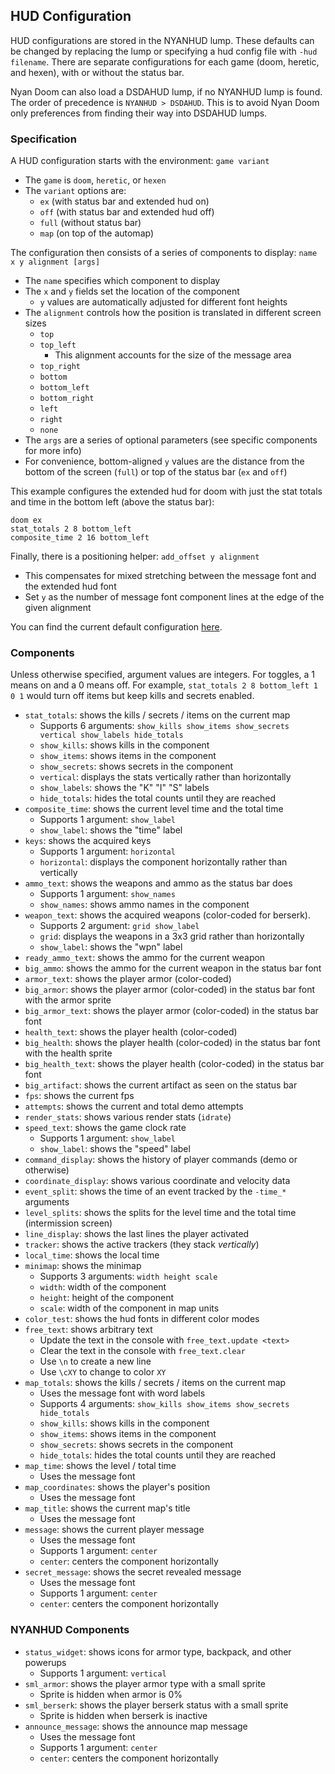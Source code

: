 ## HUD Configuration

HUD configurations are stored in the NYANHUD lump. These defaults can be changed by replacing the lump or specifying a hud config file with `-hud filename`. There are separate configurations for each game (doom, heretic, and hexen), with or without the status bar.

Nyan Doom can also load a DSDAHUD lump, if no NYANHUD lump is found. The order of precedence is `NYANHUD > DSDAHUD`. This is to avoid Nyan Doom only preferences from finding their way into DSDAHUD lumps.

### Specification

A HUD configuration starts with the environment: `game variant`
- The `game` is `doom`, `heretic`, or `hexen`
- The `variant` options are:
  - `ex` (with status bar and extended hud on)
  - `off` (with status bar and extended hud off)
  - `full` (without status bar)
  - `map` (on top of the automap)

The configuration then consists of a series of components to display: `name x y alignment [args]`
- The `name` specifies which component to display
- The `x` and `y` fields set the location of the component
  - `y` values are automatically adjusted for different font heights
- The `alignment` controls how the position is translated in different screen sizes
  - `top`
  - `top_left`
    - This alignment accounts for the size of the message area
  - `top_right`
  - `bottom`
  - `bottom_left`
  - `bottom_right`
  - `left`
  - `right`
  - `none`
- The `args` are a series of optional parameters (see specific components for more info)
- For convenience, bottom-aligned `y` values are the distance from the bottom of the screen (`full`) or top of the status bar (`ex` and `off`)

This example configures the extended hud for doom with just the stat totals and time in the bottom left (above the status bar):
```
doom ex
stat_totals 2 8 bottom_left
composite_time 2 16 bottom_left
```

Finally, there is a positioning helper: `add_offset y alignment`
- This compensates for mixed stretching between the message font and the extended hud font
- Set `y` as the number of message font component lines at the edge of the given alignment

You can find the current default configuration [here](../prboom2/data/lumps/dsdahud.lmp).

### Components

Unless otherwise specified, argument values are integers. For toggles, a 1 means on and a 0 means off. For example, `stat_totals 2 8 bottom_left 1 0 1` would turn off items but keep kills and secrets enabled.

- `stat_totals`: shows the kills / secrets / items on the current map
  - Supports 6 arguments: `show_kills show_items show_secrets vertical show_labels hide_totals`
  - `show_kills`: shows kills in the component
  - `show_items`: shows items in the component
  - `show_secrets`: shows secrets in the component
  - `vertical`: displays the stats vertically rather than horizontally
  - `show_labels`: shows the "K" "I" "S" labels
  - `hide_totals`: hides the total counts until they are reached
- `composite_time`: shows the current level time and the total time
  - Supports 1 argument: `show_label`
  - `show_label`: shows the "time" label
- `keys`: shows the acquired keys
  - Supports 1 argument: `horizontal`
  - `horizontal`: displays the component horizontally rather than vertically
- `ammo_text`: shows the weapons and ammo as the status bar does
  - Supports 1 argument: `show_names`
  - `show_names`: shows ammo names in the component
- `weapon_text`: shows the acquired weapons (color-coded for berserk).
  - Supports 2 argument: `grid show_label`
  - `grid`: displays the weapons in a 3x3 grid rather than horizontally
  - `show_label`: shows the "wpn" label
- `ready_ammo_text`: shows the ammo for the current weapon
- `big_ammo`: shows the ammo for the current weapon in the status bar font
- `armor_text`: shows the player armor (color-coded)
- `big_armor`: shows the player armor (color-coded) in the status bar font with the armor sprite
- `big_armor_text`: shows the player armor (color-coded) in the status bar font
- `health_text`: shows the player health (color-coded)
- `big_health`: shows the player health (color-coded) in the status bar font with the health sprite
- `big_health_text`: shows the player health (color-coded) in the status bar font
- `big_artifact`: shows the current artifact as seen on the status bar
- `fps`: shows the current fps
- `attempts`: shows the current and total demo attempts
- `render_stats`: shows various render stats (`idrate`)
- `speed_text`: shows the game clock rate
  - Supports 1 argument: `show_label`
  - `show_label`: shows the "speed" label
- `command_display`: shows the history of player commands (demo or otherwise)
- `coordinate_display`: shows various coordinate and velocity data
- `event_split`: shows the time of an event tracked by the `-time_*` arguments
- `level_splits`: shows the splits for the level time and the total time (intermission screen)
- `line_display`: shows the last lines the player activated
- `tracker`: shows the active trackers (they stack *vertically*)
- `local_time`: shows the local time
- `minimap`: shows the minimap
  - Supports 3 arguments: `width height scale`
  - `width`: width of the component
  - `height`: height of the component
  - `scale`: width of the component in map units
- `color_test`: shows the hud fonts in different color modes
- `free_text`: shows arbitrary text
  - Update the text in the console with `free_text.update <text>`
  - Clear the text in the console with `free_text.clear`
  - Use `\n` to create a new line
  - Use `\cXY` to change to color `XY`
- `map_totals`: shows the kills / secrets / items on the current map
  - Uses the message font with word labels
  - Supports 4 arguments: `show_kills show_items show_secrets hide_totals`
  - `show_kills`: shows kills in the component
  - `show_items`: shows items in the component
  - `show_secrets`: shows secrets in the component
  - `hide_totals`: hides the total counts until they are reached
- `map_time`: shows the level / total time
  - Uses the message font
- `map_coordinates`: shows the player's position
  - Uses the message font
- `map_title`: shows the current map's title
  - Uses the message font
- `message`: shows the current player message
  - Uses the message font
  - Supports 1 argument: `center`
  - `center`: centers the component horizontally
- `secret_message`: shows the secret revealed message
  - Uses the message font
  - Supports 1 argument: `center`
  - `center`: centers the component horizontally

### NYANHUD Components
- `status_widget`: shows icons for armor type, backpack, and other powerups
  - Supports 1 argument: `vertical`
- `sml_armor`: shows the player armor type with a small sprite
  - Sprite is hidden when armor is 0%
- `sml_berserk`: shows the player berserk status with a small sprite
  - Sprite is hidden when berserk is inactive
- `announce_message`: shows the announce map message
  - Uses the message font
  - Supports 1 argument: `center`
  - `center`: centers the component horizontally
